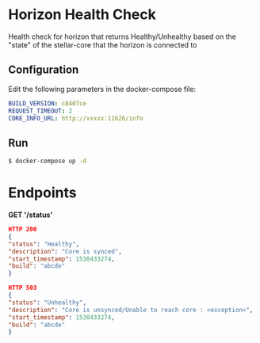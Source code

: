 # Horizon Health Check
Health check for horizon that returns Healthy/Unhealthy based on the "state" of the stellar-core that the horizon is connected to

## Configuration
Edit the following parameters in the docker-compose file:
```yaml
BUILD_VERSION: c8407ce
REQUEST_TIMEOUT: 2
CORE_INFO_URL: http://xxxxx:11626/info
```

## Run
```bash
$ docker-compose up -d
```


# Endpoints

**GET '/status'**
```json
HTTP 200
{
"status": "Healthy",
"description": "Core is synced",
"start_timestamp": 1530433274,
"build": "abcde"
}
```

```json
HTTP 503
{
"status": "Unhealthy",
"description": "Core is unsynced/Unable to reach core : <exception>",
"start_timestamp": 1530433274,
"build": "abcde"
}
```

